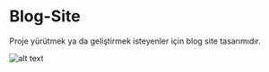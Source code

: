 # Blog-Site
Proje yürütmek ya da geliştirmek isteyenler için blog site tasarımıdır.

![alt text](http://github.com/onuraltanuyar/tasarim.png)
